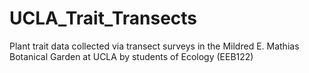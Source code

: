 # UCLA_Trait_Transects
Plant trait data collected via transect surveys in the Mildred E. Mathias Botanical Garden at UCLA by students of Ecology (EEB122)
